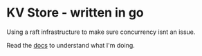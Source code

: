 # KV Store - written in go

Using a raft infrastructure to make sure concurrency isnt an issue.

Read the [docs](docs) to understand what I'm doing.
